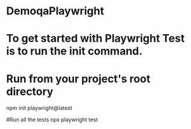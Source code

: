 # DemoqaPlaywright
# To get started with Playwright Test is to run the init command.
# Run from your project's root directory
npm init playwright@latest

#Run all the tests
npx playwright test